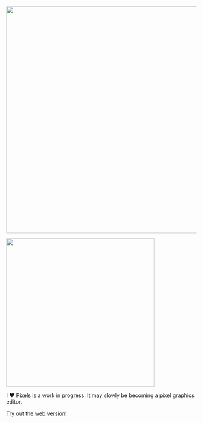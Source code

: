 <img src="https://github.com/anniryynanen/i-heart-pixels/assets/8843118/f7df4c8e-289a-4cf5-b1b3-5dfde73dac91" width="600"/>
<p><img src="https://github.com/anniryynanen/i-heart-pixels/assets/8843118/5e083775-3952-48da-916f-8525a758585e" width="392"/></p>

I ❤️ Pixels is a work in progress. It may slowly be becoming a pixel graphics editor.

[Try out the web version!](https://www.madebyanni.com/i-heart-pixels/)
